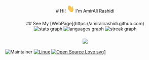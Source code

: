 <div align="center">
    # Hi! <img height="25px" width="23px" src="https://github.com/1999AZZAR/1999AZZAR/blob/main/resources/img/waving.gif"> I'm AmirAli Rashidi     
</div>

###

<div align="center">
    ## See My [WebPage](https://amiralirashidi.github.com)
</div>

<div align="center">
    <img src="https://github-readme-stats.vercel.app/api?                   username=amiralirashidi&hide_title=false&hide_rank=false&show_icons=true&include_all_commits=true&count_private=true&disable_animations=false&theme=merko&locale=en&hide_border=false&order=1" height="150" alt="stats graph"  />
    <img src="https://github-readme-stats.vercel.app/api/top-langs?username=amiralirashidi&locale=en&hide_title=false&layout=compact&card_width=320&langs_count=5&theme=merko&hide_border=false&order=2" height="150" alt="languages graph"  />
    <img src="https://streak-stats.demolab.com?user=amiralirashidi&locale=en&mode=weekly&theme=merko&hide_border=false&border_radius=5&order=3" height="150" alt="streak graph"  />
</div>
    
###
    
<p align="center">
    <a href="https://skillicons.dev">
        <img src="https://skillicons.dev/icons?i=ts,js,html,css,angular,vue,vscode,linux,git,figma&perline=8" />
    </a>
</p>

![Maintainer](https://img.shields.io/badge/maintainer-theMaintainer-blue)
[![Linux](https://svgshare.com/i/Zhy.svg)](https://svgshare.com/i/Zhy.svg)
[![Open Source Love svg1](https://badges.frapsoft.com/os/v1/open-source.svg?v=103)](https://github.com/ellerbrock/open-source-badges/)
